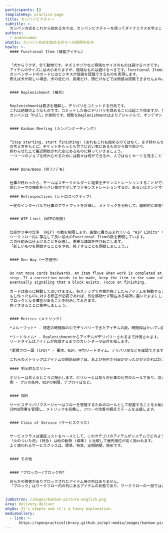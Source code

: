 ```yaml
---
participants: []
templateKey: practice-page
title: カンバンピクチャー
subtitle: >-
  カンバン方式をこれから始める方々は、カンバンピクチャーを使ってダイナミクスを学ぶことができます。
authors:
  - andresuman
whatIs: カンバン方式を始める方々への説明の仕方
howTo: >-
  #### Functional Item (機能アイテム)


  「犬からラクダ、全て動物です。ネズミやゾウなど極端なサイズのものは避けるべきです」
  アイテムのサイズには大小ありますが、極端なものは避けるべきです。Functional Itemは価値を生み出すものです。
  カンバンボードのカードにはビジネスが価値を認識できるものを表現します。
  例えば犬が欲しい場合、犬の足だけ、尻尾だけ、頭だけなどでは価値は認識できませんよね。


  #### Replenishment (補充)


  Replenishmentは要求を理解し、デリバリをコミットする行為です。
  これは結婚のようなものです。コミットした後にデリバリを諦めることは起こり得ますが、望ましいことではありません。
  カンバンは「Pull」が原則です。頻繁なReplenishmentはよりアジャイルで、オンデマンドのReplenishmentはもっともアジャイルと言えます。


  #### Kanban Meeting (カンバンミーティング)


  “Stop starting, start finishing! (あれもこれも始めるのではなく、まず終わらせよ)” 
  の考え方をもとに、チケットをもっとも完了に近い右にあるものから取り掛かり、
  終わらせた上で最近開始された左にあるものに移っていきましょう。
  一つ一つのジョブを終わらせるためには我々は何ができるか、人ではなくカードを見ることで確認しましょう。


  #### Done/Demo (完了/デモ)


  仕事が終わったら、チームはステークホルダーに結果をデモンストレーションすることができます。
  同じテーマの機能を小さい単位で少しずつデモンストレーションするか、あるいはオンデマンドで実施することもできます。

  #### Retrospectives (レトロスペクティブ)

  一定のインターバルで仕事のアウトプットを評価し、メトリックを分析して、継続的に改善をし続けることができます。


  #### WIP Limit (WIPの制限)


  仕掛かり中の仕事　(WIP) の数を制限します。画像に書き込まれている "WIP Limits" の数字は、
  ワークフロー内に存在して良い最大のFunctional Itemの数を表現しています。
  この仕組みは仕上げることを促進し、重要な議論を呼び起こします。
  「新しいものを開始することをやめ、終了することを開始しましょう。」


  #### One Way (一方通行)


  Do not move cards backwards. An item flows when work is completed at each
  step. If a correction needs to be made, keep the item in the same column,
  eventually signaling that a block exists. Focus on finishing.

  カードは後ろに移動してはいけません。各ステップで作業が完了したらアイテムを移動することができます。
  もし作ったものに対する修正が必要であれば、列を移動せず現在ある場所に置いたままにし、
  ブロックとなる障害があることを明示しておきます。
  完了させることに集中しましょう。


  #### Metrics (メトリック)

  *スループット* - 特定の時間枠の中でデリバリーできたアイテムの数。時間枠はたいてい数週間を指します。

  *リードタイム* - Replenishmentからアイテムがデリバリーされるまで計測されます。
  リードタイムはアイテムが完成するまでのカレンダーの日付を指します。

  *累積フロー図 (CFD)* - 要求、WIP、平均リードタイム、デリバリ率などを確認できます。

  これらのメトリックはアイテムの開始日終了日、および各列で何日かかったかが分かれば計測できます。

  #### 明示的なポリシー

  ポリシーは見えるところに掲示します。ポリシーとは我々の仕事の仕方のルールであり、協力して作り上げていくものです。
  例 - プルの条件、WIPの制限、デプロイ日など。


  #### SDM

  サービスデリバリマネージャーはフローを管理するためのロールとして配置することをお勧めします。
  SDMは障害を管理し、メトリックを収集し、フローの改善の観点でチームを支援します。


  #### Class of Service (サービスクラス)


  サービスクラスは遅延コストをベースとして、このカテゴリのアイテムがシステムでどのように扱われるべきかを定義するものです。
  「火のついた虎」(特急) は他の動物 (標準) と比較して優先順位が高く扱われます。
  よく使われるサービスクラスは、標準、特急、定期納期、無形です。


  #### その他


  #### *ブロッカー/ブロック列*

  何らかの障害がありブロックされたアイテム用の列はありません。
  「ブロック」はワークフロー内の列にあるアイテムの状態であり、ワークフローの一部ではありません。


jumbotron: /images/kanban-picture-english.png
area: delivery-deliver
whyDo: It's simple and it's a funny explanation.
mediaGallery:
  - link: >-
      https://openpracticelibrary.github.io/opl-media/images/kanban-picture-english.png
---
```


